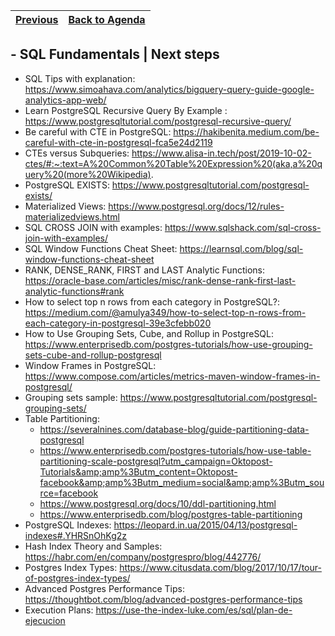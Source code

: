 | [Previous](./Table_Indexes.md) |[Back to Agenda](./SQL_Index.md)  
| :---------|---------: |


## - SQL Fundamentals | Next steps

- SQL Tips with explanation: https://www.simoahava.com/analytics/bigquery-query-guide-google-analytics-app-web/
- Learn PostgreSQL Recursive Query By Example : https://www.postgresqltutorial.com/postgresql-recursive-query/
- Be careful with CTE in PostgreSQL: https://hakibenita.medium.com/be-careful-with-cte-in-postgresql-fca5e24d2119
- CTEs versus Subqueries: https://www.alisa-in.tech/post/2019-10-02-ctes/#:~:text=A%20Common%20Table%20Expression%20(aka,a%20query%20(more%20Wikipedia).
- PostgreSQL EXISTS: https://www.postgresqltutorial.com/postgresql-exists/
- Materialized Views: https://www.postgresql.org/docs/12/rules-materializedviews.html
- SQL CROSS JOIN with examples: https://www.sqlshack.com/sql-cross-join-with-examples/
- SQL Window Functions Cheat Sheet: https://learnsql.com/blog/sql-window-functions-cheat-sheet
- RANK, DENSE_RANK, FIRST and LAST Analytic Functions: https://oracle-base.com/articles/misc/rank-dense-rank-first-last-analytic-functions#rank
- How to select top n rows from each category in PostgreSQL?: https://medium.com/@amulya349/how-to-select-top-n-rows-from-each-category-in-postgresql-39e3cfebb020
- How to Use Grouping Sets, Cube, and Rollup in PostgreSQL: https://www.enterprisedb.com/postgres-tutorials/how-use-grouping-sets-cube-and-rollup-postgresql
- Window Frames in PostgreSQL: https://www.compose.com/articles/metrics-maven-window-frames-in-postgresql/
- Grouping sets sample: https://www.postgresqltutorial.com/postgresql-grouping-sets/
- Table Partitioning: 
  -  https://severalnines.com/database-blog/guide-partitioning-data-postgresql
  -  https://www.enterprisedb.com/postgres-tutorials/how-use-table-partitioning-scale-postgresql?utm_campaign=Oktopost-Tutorials&amp;amp%3Butm_content=Oktopost-facebook&amp;amp%3Butm_medium=social&amp;amp%3Butm_source=facebook
  -  https://www.postgresql.org/docs/10/ddl-partitioning.html
  -  https://www.enterprisedb.com/blog/postgres-table-partitioning
- PostgreSQL Indexes: https://leopard.in.ua/2015/04/13/postgresql-indexes#.YHRSnOhKg2z
- Hash Index Theory and Samples: https://habr.com/en/company/postgrespro/blog/442776/
- Postgres Index Types: https://www.citusdata.com/blog/2017/10/17/tour-of-postgres-index-types/
- Advanced Postgres Performance Tips: https://thoughtbot.com/blog/advanced-postgres-performance-tips
- Execution Plans: https://use-the-index-luke.com/es/sql/plan-de-ejecucion